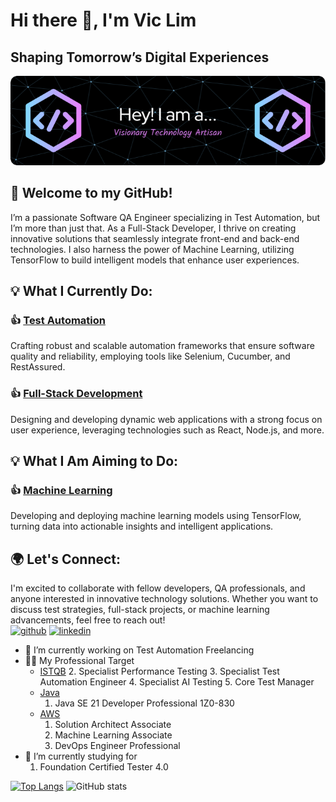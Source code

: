 # Hi there 👋, I'm Vic Lim
## Shaping Tomorrow’s Digital Experiences
![Shaping Tomorrow’s Digital Experiences](https://github.com/vicLim88/vicLim88/blob/main/github-header-image.png?raw=true)

## 👋 Welcome to my GitHub! 
I’m a passionate Software QA Engineer specializing in Test Automation, but I’m more than just that. As a Full-Stack Developer, I thrive on creating innovative solutions that seamlessly integrate front-end and back-end technologies. I also harness the power of Machine Learning, utilizing TensorFlow to build intelligent models that enhance user experiences.

## 💡 What I Currently Do:
### 👍 <ins>Test Automation</ins>
Crafting robust and scalable automation frameworks that ensure software quality and reliability, employing tools like Selenium, Cucumber, and RestAssured.

### 👍 <ins>Full-Stack Development</ins>
Designing and developing dynamic web applications with a strong focus on user experience, leveraging technologies such as React, Node.js, and more.

## 💡 What I Am Aiming to Do:
### 👍 <ins>Machine Learning</ins>
Developing and deploying machine learning models using TensorFlow, turning data into actionable insights and intelligent applications.

## 🌍 Let's Connect:
I'm excited to collaborate with fellow developers, QA professionals, and anyone interested in innovative technology solutions. Whether you want to discuss test strategies, full-stack projects, or machine learning advancements, feel free to reach out!<br>
[<img src='https://cdn.jsdelivr.net/npm/simple-icons@3.0.1/icons/github.svg' alt='github' height='40'>](https://github.com/vicLim88)  [<img src='https://cdn.jsdelivr.net/npm/simple-icons@3.0.1/icons/linkedin.svg' alt='linkedin' height='40'>](https://www.linkedin.com/in/www.linkedin.com/in/viclim88-88888888/)  


- 🔭 I’m currently working on Test Automation Freelancing 
- ✍🏼 My Professional Target
  - <ins>ISTQB</ins>
    2. Specialist Performance Testing
    3. Specialist Test Automation Engineer
    4. Specialist AI Testing
    5. Core Test Manager
  - <ins>Java</ins>
    1. Java SE 21 Developer Professional 1Z0-830
  - <ins>AWS</ins>
    1. Solution Architect Associate
    2. Machine Learning Associate
    3. DevOps Engineer Professional
- 🎯 I’m currently studying for
    1. Foundation Certified Tester 4.0
 
       
[![Top Langs](https://github-readme-stats.vercel.app/api/top-langs/?username=vicLim88)](https://github.com/anuraghazra/github-readme-stats)
![GitHub stats](https://github-readme-stats.vercel.app/api?username=vicLim88&show_icons=true&count_private=true)  

